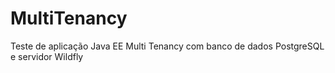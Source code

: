 # MultiTenancy
Teste de aplicação Java EE Multi Tenancy com banco de dados PostgreSQL e servidor Wildfly
